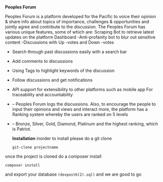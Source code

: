 
**Peoples Forum**

Peoples Forum is a platform developed for the Pacific to voice their opinion & share info about topics of importance, challenges & opportunities and jointly agree and contribute to the discussion. The Peoples Forum has various unique features, some of which are: Scraping Bot to retrieve latest updates on the platform  Dashboard 
-Anti-profanity bot to blur out sensitive content 
-Discussions with Up
-votes and Down
-votes 
- Search through past discussions easily with a search bar 
- Add comments to discussions 
- Using Tags to highlight keywords of the discussion 
- Follow discussions and get notifications 
- API support for extensibility to other platforms such as mobile app For traceability and accountability 
- – Peoples Forum logs the discussions. Also, to encourage the people to input their opinions and views and interact more, the platform has a Ranking system whereby the users are ranked on 5 levels 
- – Bronze, Silver, Gold, Diamond, Platinum and the highest ranking, which is Patriot.

    **Installation**
inorder to install please do a git clone

    ``git-clone projectname``
    
once the project is cloned do a composer install

    composer install
and export your database `(devpost6(2).sql)` and we are good to go
